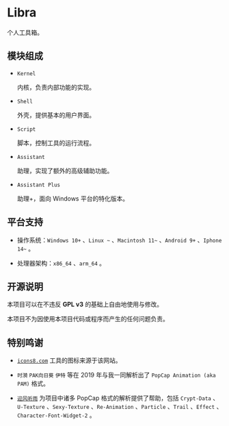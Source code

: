 # Libra

个人工具箱。

## 模块组成

* `Kernel`
	
	内核，负责内部功能的实现。

* `Shell`
	
	外壳，提供基本的用户界面。

* `Script`
	
	脚本，控制工具的运行流程。

* `Assistant`
	
	助理，实现了额外的高级辅助功能。

* `Assistant Plus`
	
	助理+，面向 Windows 平台的特化版本。

## 平台支持

* 操作系统：`Windows 10+` 、`Linux ~` 、`Macintosh 11~` 、`Android 9+` 、`Iphone 14~` 。

* 处理器架构：`x86_64` 、`arm_64` 。

## 开源说明

本项目可以在不违反 **GPL v3** 的基础上自由地使用与修改。

本项目不为因使用本项目代码或程序而产生的任何问题负责。

## 特别鸣谢

* [`icons8.com`](https://icons8.com) 工具的图标来源于该网站。

* `时漪` `PAK向日葵` `伊特` 等在 2019 年与我一同解析出了 `PopCap Animation (aka PAM)` 格式。

* [`迎风听雨`](https://github.com/YingFengTingYu) 为项目中诸多 PopCap 格式的解析提供了帮助，包括 `Crypt-Data` 、`U-Texture` 、`Sexy-Texture` 、`Re-Animation` 、`Particle` 、`Trail` 、`Effect` 、`Character-Font-Widget-2` 。
